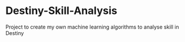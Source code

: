 # Destiny-Skill-Analysis
Project to create my own machine learning algorithms to analyse skill in Destiny
